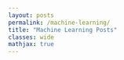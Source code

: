 ```yaml
---
layout: posts
permalink: /machine-learning/
title: "Machine Learning Posts"
classes: wide
mathjax: true
---
```


